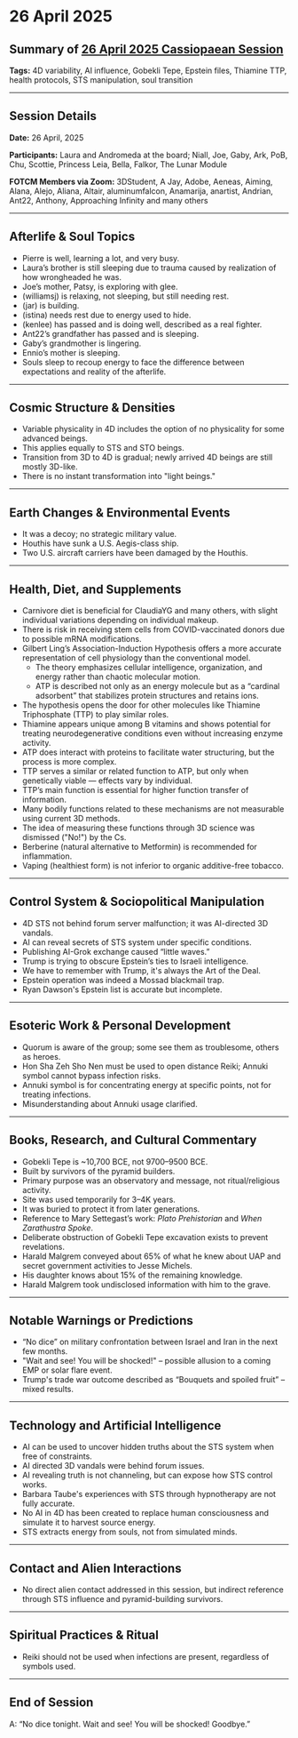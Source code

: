 # 26 April 2025

## Summary of [26 April 2025 Cassiopaean Session](https://cassiopaea.org/forum/threads/session-26-april-2025.55829/)

**Tags:** 4D variability, AI influence, Gobekli Tepe, Epstein files, Thiamine TTP, health protocols, STS manipulation, soul transition

---

## Session Details

**Date:** 26 April, 2025

**Participants:** Laura and Andromeda at the board; Niall, Joe, Gaby, Ark, PoB, Chu, Scottie, Princess Leia, Bella, Falkor, The Lunar Module

**FOTCM Members via Zoom:** 3DStudent, A Jay, Adobe, Aeneas, Aiming, Alana, Alejo, Aliana, Altair, aluminumfalcon, Anamarija, anartist, Andrian, Ant22, Anthony, Approaching Infinity and many others

---

## Afterlife & Soul Topics

- Pierre is well, learning a lot, and very busy.
- Laura’s brother is still sleeping due to trauma caused by realization of how wrongheaded he was.
- Joe’s mother, Patsy, is exploring with glee.
- (williamsj) is relaxing, not sleeping, but still needing rest.
- (jar) is building.
- (istina) needs rest due to energy used to hide.
- (kenlee) has passed and is doing well, described as a real fighter.
- Ant22’s grandfather has passed and is sleeping.
- Gaby’s grandmother is lingering.
- Ennio’s mother is sleeping.
- Souls sleep to recoup energy to face the difference between expectations and reality of the afterlife.

---

## Cosmic Structure & Densities

- Variable physicality in 4D includes the option of no physicality for some advanced beings.
- This applies equally to STS and STO beings.
- Transition from 3D to 4D is gradual; newly arrived 4D beings are still mostly 3D-like.
- There is no instant transformation into "light beings."

---

## Earth Changes & Environmental Events

- It was a decoy; no strategic military value.
- Houthis have sunk a U.S. Aegis-class ship.
- Two U.S. aircraft carriers have been damaged by the Houthis.

---

## Health, Diet, and Supplements

- Carnivore diet is beneficial for ClaudiaYG and many others, with slight individual variations depending on individual makeup.
- There is risk in receiving stem cells from COVID-vaccinated donors due to possible mRNA modifications.
- Gilbert Ling’s Association-Induction Hypothesis offers a more accurate representation of cell physiology than the conventional model.
    - The theory emphasizes cellular intelligence, organization, and energy rather than chaotic molecular motion.
    - ATP is described not only as an energy molecule but as a “cardinal adsorbent” that stabilizes protein structures and retains ions.
- The hypothesis opens the door for other molecules like Thiamine Triphosphate (TTP) to play similar roles.
- Thiamine appears unique among B vitamins and shows potential for treating neurodegenerative conditions even without increasing enzyme activity.
- ATP does interact with proteins to facilitate water structuring, but the process is more complex.
- TTP serves a similar or related function to ATP, but only when genetically viable — effects vary by individual.
- TTP’s main function is essential for higher function transfer of information.
- Many bodily functions related to these mechanisms are not measurable using current 3D methods.
- The idea of measuring these functions through 3D science was dismissed ("No!") by the Cs.
- Berberine (natural alternative to Metformin) is recommended for inflammation.
- Vaping (healthiest form) is not inferior to organic additive-free tobacco.

---

## Control System & Sociopolitical Manipulation

- 4D STS not behind forum server malfunction; it was AI-directed 3D vandals.
- AI can reveal secrets of STS system under specific conditions.
- Publishing AI-Grok exchange caused “little waves.”
- Trump is trying to obscure Epstein’s ties to Israeli intelligence.
- We have to remember with Trump, it's always the Art of the Deal.
- Epstein operation was indeed a Mossad blackmail trap.
- Ryan Dawson's Epstein list is accurate but incomplete.

---

## Esoteric Work & Personal Development

- Quorum is aware of the group; some see them as troublesome, others as heroes.
- Hon Sha Zeh Sho Nen must be used to open distance Reiki; Annuki symbol cannot bypass infection risks.
- Annuki symbol is for concentrating energy at specific points, not for treating infections.
- Misunderstanding about Annuki usage clarified.

---

## Books, Research, and Cultural Commentary

- Gobekli Tepe is ~10,700 BCE, not 9700–9500 BCE.
- Built by survivors of the pyramid builders.
- Primary purpose was an observatory and message, not ritual/religious activity.
- Site was used temporarily for 3–4K years.
- It was buried to protect it from later generations.
- Reference to Mary Settegast’s work: *Plato Prehistorian* and *When Zarathustra Spoke*.
- Deliberate obstruction of Gobekli Tepe excavation exists to prevent revelations.
- Harald Malgrem conveyed about 65% of what he knew about UAP and secret government activities to Jesse Michels.
- His daughter knows about 15% of the remaining knowledge.
- Harald Malgrem took undisclosed information with him to the grave.

---

## Notable Warnings or Predictions

- “No dice” on military confrontation between Israel and Iran in the next few months.
- "Wait and see! You will be shocked!" – possible allusion to a coming EMP or solar flare event.
- Trump's trade war outcome described as “Bouquets and spoiled fruit” – mixed results.

---

## Technology and Artificial Intelligence

- AI can be used to uncover hidden truths about the STS system when free of constraints.
- AI directed 3D vandals were behind forum issues.
- AI revealing truth is not channeling, but can expose how STS control works.
- Barbara Taube's experiences with STS through hypnotherapy are not fully accurate.
- No AI in 4D has been created to replace human consciousness and simulate it to harvest source energy.
- STS extracts energy from souls, not from simulated minds.

---

## Contact and Alien Interactions

- No direct alien contact addressed in this session, but indirect reference through STS influence and pyramid-building survivors.

---

## Spiritual Practices & Ritual

- Reiki should not be used when infections are present, regardless of symbols used.

---

## End of Session

A: “No dice tonight. Wait and see! You will be shocked! Goodbye.”
